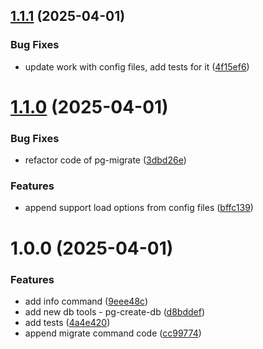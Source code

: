 ## [1.1.1](https://github.com/EndyKaufman/pg-tools/compare/pg-create-db-v1.1.0...pg-create-db-v1.1.1) (2025-04-01)


### Bug Fixes

* update work with config files, add tests for it ([4f15ef6](https://github.com/EndyKaufman/pg-tools/commit/4f15ef69cf0152b6fbd6c5f8a9d3587de00deb52))

# [1.1.0](https://github.com/EndyKaufman/pg-tools/compare/pg-create-db-v1.0.0...pg-create-db-v1.1.0) (2025-04-01)


### Bug Fixes

* refactor code of pg-migrate ([3dbd26e](https://github.com/EndyKaufman/pg-tools/commit/3dbd26eb100f91662f570af2455c1fe521a44a40))


### Features

* append support load options from config files ([bffc139](https://github.com/EndyKaufman/pg-tools/commit/bffc139412933d6f1c3f0221706bb06c2835ee0f))

# 1.0.0 (2025-04-01)


### Features

* add info command ([9eee48c](https://github.com/EndyKaufman/pg-tools/commit/9eee48c9f2d0be40c4454279a4d19a2f89656eff))
* add new db tools - pg-create-db ([d8bddef](https://github.com/EndyKaufman/pg-tools/commit/d8bddeff53b4fc565642d737d6c88fefd143cd1d))
* add tests ([4a4e420](https://github.com/EndyKaufman/pg-tools/commit/4a4e420a31c30420fe1065ae10159e504b2079fe))
* append migrate command code ([cc99774](https://github.com/EndyKaufman/pg-tools/commit/cc997741a2f60380ef180416a7a672a5a3fa82f9))
